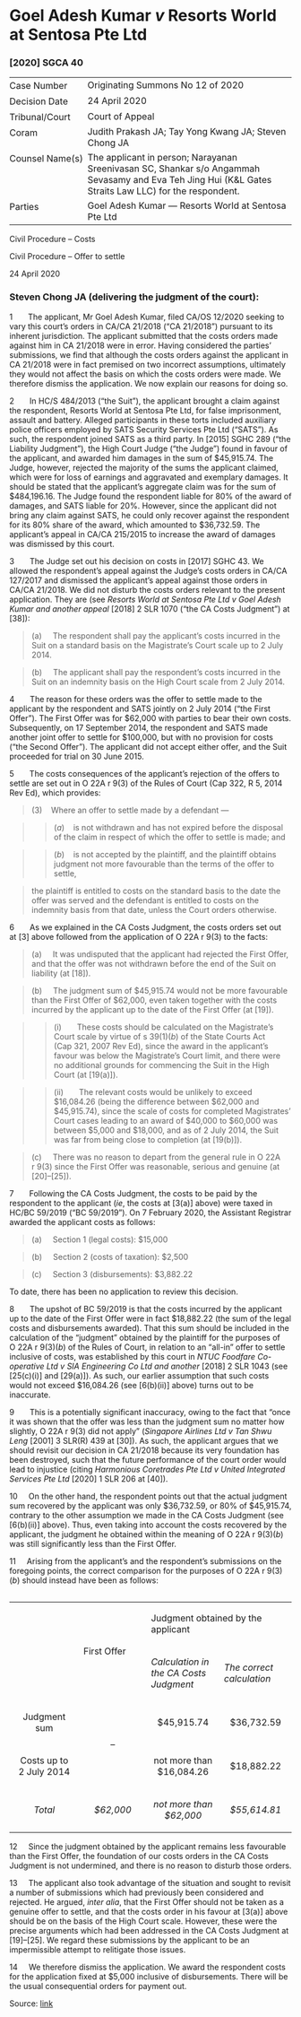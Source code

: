<style>.footnotes::before { content: "Footnotes:"; }</style>
# Goel Adesh Kumar _v_ Resorts World at Sentosa Pte Ltd  

### \[2020\] SGCA 40

<table id="info-table"><tbody><tr class="info-row"><td class="txt-label" style="padding: 4px 0px; white-space: nowrap" valign="top">Case Number</td><td class="txt-body">Originating Summons No 12 of 2020</td></tr><tr class="info-row"><td class="txt-label" style="padding: 4px 0px; white-space: nowrap" valign="top">Decision Date</td><td class="txt-body">24 April 2020</td></tr><tr class="info-row"><td class="txt-label" style="padding: 4px 0px; white-space: nowrap" valign="top">Tribunal/Court</td><td class="txt-body">Court of Appeal</td></tr><tr class="info-row"><td class="txt-label" style="padding: 4px 0px; white-space: nowrap" valign="top">Coram</td><td class="txt-body">Judith Prakash JA; Tay Yong Kwang JA; Steven Chong JA</td></tr><tr class="info-row"><td class="txt-label" style="padding: 4px 0px; white-space: nowrap" valign="top">Counsel Name(s)</td><td class="txt-body">The applicant in person; Narayanan Sreenivasan SC, Shankar s/o Angammah Sevasamy and Eva Teh Jing Hui (K&amp;L Gates Straits Law LLC) for the respondent.</td></tr><tr class="info-row"><td class="txt-label" style="padding: 4px 0px; white-space: nowrap" valign="top">Parties</td><td class="txt-body">Goel Adesh Kumar — Resorts World at Sentosa Pte Ltd</td></tr></tbody></table>

Civil Procedure – Costs

Civil Procedure – Offer to settle

24 April 2020

### Steven Chong JA (delivering the judgment of the court):

1       The applicant, Mr Goel Adesh Kumar, filed CA/OS 12/2020 seeking to vary this court’s orders in CA/CA 21/2018 (“CA 21/2018”) pursuant to its inherent jurisdiction. The applicant submitted that the costs orders made against him in CA 21/2018 were in error. Having considered the parties’ submissions, we find that although the costs orders against the applicant in CA 21/2018 were in fact premised on two incorrect assumptions, ultimately they would not affect the basis on which the costs orders were made. We therefore dismiss the application. We now explain our reasons for doing so.

2       In HC/S 484/2013 (“the Suit”), the applicant brought a claim against the respondent, Resorts World at Sentosa Pte Ltd, for false imprisonment, assault and battery. Alleged participants in these torts included auxiliary police officers employed by SATS Security Services Pte Ltd (“SATS”). As such, the respondent joined SATS as a third party. In <span class="citation">\[2015\] SGHC 289</span> (“the Liability Judgment”), the High Court Judge (“the Judge”) found in favour of the applicant, and awarded him damages in the sum of $45,915.74. The Judge, however, rejected the majority of the sums the applicant claimed, which were for loss of earnings and aggravated and exemplary damages. It should be stated that the applicant’s aggregate claim was for the sum of $484,196.16. The Judge found the respondent liable for 80% of the award of damages, and SATS liable for 20%. However, since the applicant did not bring any claim against SATS, he could only recover against the respondent for its 80% share of the award, which amounted to $36,732.59. The applicant’s appeal in CA/CA 215/2015 to increase the award of damages was dismissed by this court.

3       The Judge set out his decision on costs in <span class="citation">\[2017\] SGHC 43</span>. We allowed the respondent’s appeal against the Judge’s costs orders in CA/CA 127/2017 and dismissed the applicant’s appeal against those orders in CA/CA 21/2018. We did not disturb the costs orders relevant to the present application. They are (see _Resorts World at Sentosa Pte Ltd v Goel Adesh Kumar and another appeal_ <span class="citation">\[2018\] 2 SLR 1070</span> (“the CA Costs Judgment”) at \[38\]):

> (a)     The respondent shall pay the applicant’s costs incurred in the Suit on a standard basis on the Magistrate’s Court scale up to 2 July 2014.

> (b)     The applicant shall pay the respondent’s costs incurred in the Suit on an indemnity basis on the High Court scale from 2 July 2014.

4       The reason for these orders was the offer to settle made to the applicant by the respondent and SATS jointly on 2 July 2014 (“the First Offer”). The First Offer was for $62,000 with parties to bear their own costs. Subsequently, on 17 September 2014, the respondent and SATS made another joint offer to settle for $100,000, but with no provision for costs (“the Second Offer”). The applicant did not accept either offer, and the Suit proceeded for trial on 30 June 2015.

5       The costs consequences of the applicant’s rejection of the offers to settle are set out in O 22A r 9(3) of the Rules of Court (Cap 322, R 5, 2014 Rev Ed), which provides:

> (3)    Where an offer to settle made by a defendant —

>> (_a_)    is not withdrawn and has not expired before the disposal of the claim in respect of which the offer to settle is made; and

>> (_b_)    is not accepted by the plaintiff, and the plaintiff obtains judgment not more favourable than the terms of the offer to settle,

> the plaintiff is entitled to costs on the standard basis to the date the offer was served and the defendant is entitled to costs on the indemnity basis from that date, unless the Court orders otherwise.

6       As we explained in the CA Costs Judgment, the costs orders set out at \[3\] above followed from the application of O 22A r 9(3) to the facts:

> (a)     It was undisputed that the applicant had rejected the First Offer, and that the offer was not withdrawn before the end of the Suit on liability (at \[18\]).

> (b)     The judgment sum of $45,915.74 would not be more favourable than the First Offer of $62,000, even taken together with the costs incurred by the applicant up to the date of the First Offer (at \[19\]).

>> (i)       These costs should be calculated on the Magistrate’s Court scale by virtue of s 39(1)(_b_) of the State Courts Act (Cap 321, 2007 Rev Ed), since the award in the applicant’s favour was below the Magistrate’s Court limit, and there were no additional grounds for commencing the Suit in the High Court (at \[19(a)\]).

>> (ii)       The relevant costs would be unlikely to exceed $16,084.26 (being the difference between $62,000 and $45,915.74), since the scale of costs for completed Magistrates’ Court cases leading to an award of $40,000 to $60,000 was between $5,000 and $18,000, and as of 2 July 2014, the Suit was far from being close to completion (at \[19(b)\]).

> (c)     There was no reason to depart from the general rule in O 22A r 9(3) since the First Offer was reasonable, serious and genuine (at \[20\]–\[25\]).

7       Following the CA Costs Judgment, the costs to be paid by the respondent to the applicant (_ie_, the costs at \[3(a)\] above) were taxed in HC/BC 59/2019 (“BC 59/2019”). On 7 February 2020, the Assistant Registrar awarded the applicant costs as follows:

> (a)     Section 1 (legal costs): $15,000

> (b)     Section 2 (costs of taxation): $2,500

> (c)     Section 3 (disbursements): $3,882.22

To date, there has been no application to review this decision.

8       The upshot of BC 59/2019 is that the costs incurred by the applicant up to the date of the First Offer were in fact $18,882.22 (the sum of the legal costs and disbursements awarded). That this sum should be included in the calculation of the “judgment” obtained by the plaintiff for the purposes of O 22A r 9(3)(_b_) of the Rules of Court, in relation to an “all-in” offer to settle inclusive of costs, was established by this court in _NTUC Foodfare Co-operative Ltd v SIA Engineering Co Ltd and another_ <span class="citation">\[2018\] 2 SLR 1043</span> (see \[25(c)(i)\] and \[29(a)\]). As such, our earlier assumption that such costs would not exceed $16,084.26 (see \[6(b)(ii)\] above) turns out to be inaccurate.

9       This is a potentially significant inaccuracy, owing to the fact that “once it was shown that the offer was less than the judgment sum no matter how slightly, O 22A r 9(3) did not apply” (_Singapore Airlines Ltd v Tan Shwu Leng_ <span class="citation">\[2001\] 3 SLR(R) 439</span> at \[30\]). As such, the applicant argues that we should revisit our decision in CA 21/2018 because its very foundation has been destroyed, such that the future performance of the court order would lead to injustice (citing _Harmonious Coretrades Pte Ltd v United Integrated Services Pte Ltd_ <span class="citation">\[2020\] 1 SLR 206</span> at \[40\]).

10     On the other hand, the respondent points out that the actual judgment sum recovered by the applicant was only $36,732.59, or 80% of $45,915.74, contrary to the other assumption we made in the CA Costs Judgment (see \[6(b)(ii)\] above). Thus, even taking into account the costs recovered by the applicant, the judgment he obtained within the meaning of O 22A r 9(3)(_b_) was still significantly less than the First Offer.

11     Arising from the applicant’s and the respondent’s submissions on the foregoing points, the correct comparison for the purposes of O 22A r 9(3)(_b_) should instead have been as follows:

<table align="left" cellpadding="0" cellspacing="0" class="Judg-2-tblr" frame="all" pgwide="1"><colgroup><col width="24.66%"> <col width="23.94%"> <col width="25.86%"> <col width="25.54%"> </colgroup><tbody><tr><td align="left" class="br" rowspan="2" valign="middle"><p class="Table-Heading-Center">&nbsp;</p></td><td align="left" class="br" rowspan="2" valign="middle"><p class="Table-Heading-Center">First Offer</p></td><td align="left" class="b" colspan="2" rowspan="1" valign="middle"><p class="Table-Heading-Center">Judgment obtained by the applicant</p></td></tr><tr><td align="left" class="br" rowspan="1" valign="middle"><p class="Table-Heading-Center"><em>Calculation in the CA Costs Judgment</em></p></td><td align="left" class="b" rowspan="1" valign="middle"><p class="Table-Heading-Center"><em>The correct calculation</em></p></td></tr><tr><td align="left" class="br" rowspan="1" valign="middle"><p align="center" class="Table-Para-1">Judgment sum</p></td><td align="left" class="br" rowspan="2" valign="middle"><p align="center" class="Table-Para-1">–</p></td><td align="left" class="br" rowspan="1" valign="middle"><p align="center" class="Table-Para-1">$45,915.74</p></td><td align="left" class="b" rowspan="1" valign="middle"><p align="center" class="Table-Para-1">$36,732.59</p></td></tr><tr><td align="left" class="br" rowspan="1" valign="middle"><p align="center" class="Table-Para-1">Costs up to 2&nbsp;July 2014</p></td><td align="left" class="br" rowspan="1" valign="middle"><p align="center" class="Table-Para-1">not more than $16,084.26</p></td><td align="left" class="b" rowspan="1" valign="middle"><p align="center" class="Table-Para-1">$18,882.22</p></td></tr><tr><td align="left" class="r" rowspan="1" valign="middle"><p align="center" class="Table-Para-1"><em>Total</em></p></td><td align="left" class="r" rowspan="1" valign="middle"><p align="center" class="Table-Para-1"><em>$62,000</em></p></td><td align="left" class="r" rowspan="1" valign="middle"><p align="center" class="Table-Para-1"><em>not more than $62,000</em></p></td><td align="left" class="" rowspan="1" valign="middle"><p align="center" class="Table-Para-1"><em>$55,614.81</em></p></td></tr></tbody></table>

  
  

12     Since the judgment obtained by the applicant remains less favourable than the First Offer, the foundation of our costs orders in the CA Costs Judgment is not undermined, and there is no reason to disturb those orders.

13     The applicant also took advantage of the situation and sought to revisit a number of submissions which had previously been considered and rejected. He argued, _inter alia_, that the First Offer should not be taken as a genuine offer to settle, and that the costs order in his favour at \[3(a)\] above should be on the basis of the High Court scale. However, these were the precise arguments which had been addressed in the CA Costs Judgment at \[19\]–\[25\]. We regard these submissions by the applicant to be an impermissible attempt to relitigate those issues.

14     We therefore dismiss the application. We award the respondent costs for the application fixed at $5,000 inclusive of disbursements. There will be the usual consequential orders for payment out.


Source: [link](https://www.lawnet.sg:443/lawnet/web/lawnet/free-resources?p_p_id=freeresources_WAR_lawnet3baseportlet&p_p_lifecycle=1&p_p_state=normal&p_p_mode=view&_freeresources_WAR_lawnet3baseportlet_action=openContentPage&_freeresources_WAR_lawnet3baseportlet_docId=%2FJudgment%2F24432-SSP.xml)